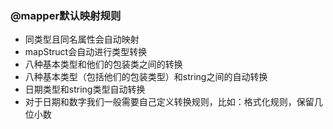 ### @mapper默认映射规则
- 同类型且同名属性会自动映射
- mapStruct会自动进行类型转换
- 八种基本类型和他们的包装类之间的转换
- 八种基本类型（包括他们的包装类型）和string之间的自动转换
- 日期类型和string类型自动转换
- 对于日期和数字我们一般需要自己定义转换规则，比如：格式化规则，保留几位小数